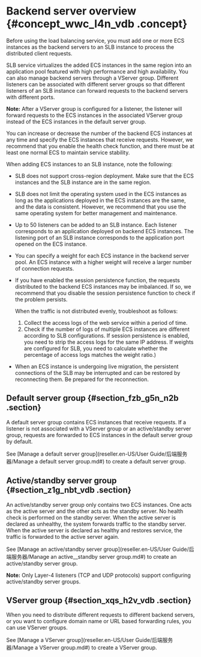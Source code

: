 # Backend server overview {#concept_wwc_l4n_vdb .concept}

Before using the load balancing service, you must add one or more ECS instances as the backend servers to an SLB instance to process the distributed client requests.

SLB service virtualizes the added ECS instances in the same region into an application pool featured with high performance and high availability. You can also manage backend servers through a VServer group. Different listeners can be associated with different server groups so that different listeners of an SLB instance can forward requests to the backend servers with different ports.

**Note:** After a VServer group is configured for a listener, the listener will forward requests to the ECS instances in the associated VServer group instead of the ECS instances in the default server group.

You can increase or decrease the number of the backend ECS instances at any time and specify the ECS instances that receive requests. However, we recommend that you enable the health check function, and there must be at least one normal ECS to maintain service stability.

When adding ECS instances to an SLB instance, note the following:

-   SLB does not support cross-region deployment. Make sure that the ECS instances and the SLB instance are in the same region.
-   SLB does not limit the operating system used in the ECS instances as long as the applications deployed in the ECS instances are the same, and the data is consistent. However, we recommend that you use the same operating system for better management and maintenance.
-   Up to 50 listeners can be added to an SLB instance. Each listener corresponds to an application deployed on backend ECS instances. The listening port of an SLB instance corresponds to the application port opened on the ECS instance.
-   You can specify a weight for each ECS instance in the backend server pool. An ECS instance with a higher weight will receive a larger number of connection requests.
-   If you have enabled the session persistence function, the requests distributed to the backend ECS instances may be imbalanced. If so, we recommend that you disable the session persistence function to check if the problem persists.

    When the traffic is not distributed evenly, troubleshoot as follows:

    1.  Collect the access logs of the web service within a period of time.
    2.  Check if the number of logs of multiple ECS instances are different according to SLB configurations. If session persistence is enabled, you need to strip the access logs for the same IP address. If weights are configured for SLB, you need to calculate whether the percentage of access logs matches the weight ratio.\)
-   When an ECS instance is undergoing live migration, the persistent connections of the SLB may be interrupted and can be restored by reconnecting them. Be prepared for the reconnection.

## Default server group {#section_fzb_g5n_n2b .section}

A default server group contains ECS instances that receive requests. If a listener is not associated with a VServer group or an active/standby server group, requests are forwarded to ECS instances in the default server group by default.

See [Manage a default server group](reseller.en-US/User Guide/后端服务器/Manage a default server group.md#) to create a default server group.

## Active/standby server group {#section_z1g_nbt_vdb .section}

An active/standby server group only contains two ECS instances. One acts as the active server and the other acts as the standby server. No health check is performed on the standby server. When the active server is declared as unhealthy, the system forwards traffic to the standby server. When the active server is declared as healthy and restores service, the traffic is forwarded to the active server again.

See [Manage an active/standby server group](reseller.en-US/User Guide/后端服务器/Manage an active__standby server group.md#) to create an active/standby server group.

**Note:** Only Layer-4 listeners \(TCP and UDP protocols\) support configuring active/standby server groups.

## VServer group {#section_xqs_h2v_vdb .section}

When you need to distribute different requests to different backend servers, or you want to configure domain name or URL based forwarding rules, you can use VServer groups.

See [Manage a VServer group](reseller.en-US/User Guide/后端服务器/Manage a VServer group.md#) to create a VServer group.

